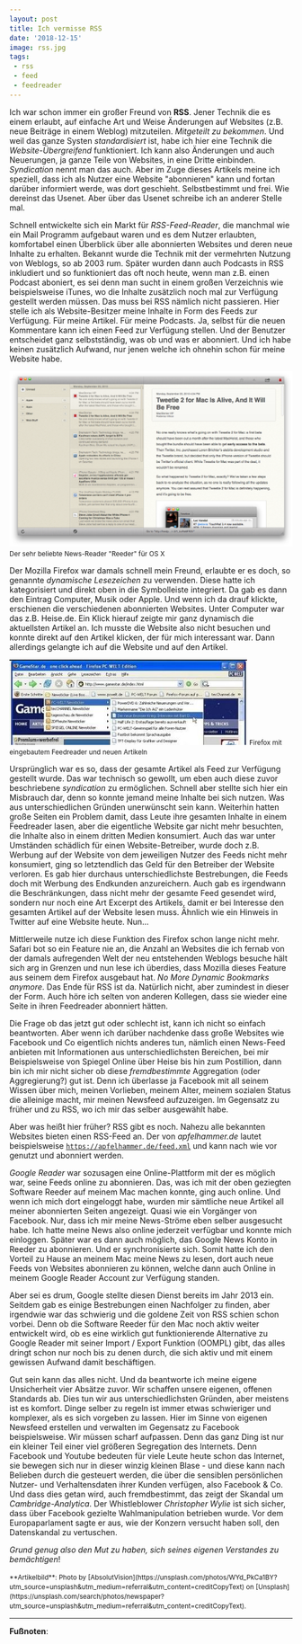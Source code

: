 ```yaml
---
layout: post
title: Ich vermisse RSS
date: '2018-12-15'
image: rss.jpg
tags: 
 - rss
 - feed
 - feedreader
---
```


Ich war schon immer ein großer Freund von **RSS**. Jener Technik die es einem erlaubt, auf einfache Art und Weise Änderungen auf Websites (z.B. neue Beiträge in einem Weblog) mitzuteilen. *Mitgeteilt zu bekommen*. Und weil das ganze Systen *standardisiert* ist, habe ich hier eine Technik die *Website-Übergreifend* funktioniert. Ich kann also Änderungen und auch Neuerungen, ja ganze Teile von Websites, in eine Dritte einbinden. *Syndication* nennt man das auch.
Aber im Zuge dieses Artikels meine ich speziell, dass ich als Nutzer eine Website "abonnieren" kann und fortan darüber informiert werde, was dort geschieht. Selbstbestimmt und frei. Wie dereinst das Usenet. Aber über das Usenet schreibe ich an anderer Stelle mal. <!--more-->

Schnell entwickelte sich ein Markt für *RSS-Feed-Reader*, die manchmal wie ein Mail Programm aufgebaut waren und es dem Nutzer erlaubten, komfortabel einen Überblick über alle abonnierten Websites und deren neue Inhalte zu erhalten. Bekannt wurde die Technik mit der vermehrten Nutzung von Weblogs, so ab 2003 rum. Später wurden dann auch Podcasts in RSS inkludiert und so funktioniert das oft noch heute, wenn man z.B. einen Podcast aboniert, es sei denn man sucht in einem großen Verzeichnis wie beispielsweise iTunes, wo die Inhalte zusätzlich noch mal zur Verfügung gestellt werden müssen. Das muss bei RSS nämlich nicht passieren. Hier stelle ich als Website-Besitzer meine Inhalte in Form des Feeds zur Verfügung. Für meine Artikel. Für meine Podcasts. Ja, selbst für die neuen Kommentare kann ich einen Feed zur Verfügung stellen. Und der Benutzer entscheidet ganz selbstständig, was ob und was er abonniert. Und ich habe keinen zusätzlich Aufwand, nur jenen welche ich ohnehin schon für meine Website habe.

![OS X Software Reeder 2 für Mac](/assets/2010/09/Reeder-1.png)
<small>Der sehr beliebte News-Reader "Reeder" für OS X</small>

Der Mozilla Firefox war damals schnell mein Freund, erlaubte er es doch, so genannte *dynamische Lesezeichen* zu verwenden. Diese hatte ich kategorisiert und direkt oben in die Symbolleiste integriert. Da gab es dann den Eintrag Computer, Musik oder Apple. Und wenn ich da drauf klickte, erschienen die verschiedenen abonnierten Websites. Unter Computer war das z.B. Heise.de. Ein Klick hierauf zeigte mir ganz dynamisch die aktuellsten Artikel an. Ich musste die Website also nicht besuchen und konnte direkt auf den Artikel klicken, der für mich interessant war. Dann allerdings gelangte ich auf die Website und auf den Artikel. 

![Firefox mit eingebautem Feedreader und neuen Artikeln](/content/images/2018/08/kdjsagkjsdfa24.JPG)
<small>Firefox mit eingebautem Feedreader und neuen Artikeln</small>

Ursprünglich war es so, dass der gesamte Artikel als Feed zur Verfügung gestellt wurde. Das war technisch so gewollt, um eben auch diese zuvor beschriebene *syndication* zu ermöglichen. Schnell aber stellte sich hier ein Misbrauch dar, denn so konnte jemand meine Inhalte bei sich nutzen. Was aus unterschiedlichen Gründen unerwünscht sein kann. Weiterhin hatten große Seiten ein Problem damit, dass Leute ihre gesamten Inhalte in einem Feedreader lasen, aber die eigentliche Website gar nicht mehr besuchten, die Inhalte also in einem dritten Medien konsumiert. Auch das war unter Umständen schädlich für einen Website-Betreiber, wurde doch z.B. Werbung auf der Website von dem jeweiligen Nutzer des Feeds nicht mehr konsumiert, ging so letztendlich das Geld für den Betreiber der Website verloren. Es gab hier durchaus unterschiedlichste Bestrebungen, die Feeds doch mit Werbung des Endkunden anzureichern. Auch gab es irgendwann die Beschränkungen, dass nicht mehr der gesamte Feed gesendet wird, sondern nur noch eine Art Excerpt des Artikels, damit er bei Interesse den gesamten Artikel auf der Website lesen muss. Ähnlich wie ein Hinweis in Twitter auf eine Website heute. Nun…

Mittlerweile nutze ich diese Funktion des Firefox schon lange nicht mehr. Safari bot so ein Feature nie an, die Anzahl an Websites die ich fernab von der damals aufregenden Welt der neu entstehenden Weblogs besuche hält sich arg in Grenzen und nun lese ich überdies, dass Mozilla dieses Feature aus seinem dem Firefox ausgebaut hat. *No More Dynamic Bookmarks anymore*. Das Ende für RSS ist da. Natürlich nicht, aber zumindest in dieser der Form. Auch höre ich selten von anderen Kollegen, dass sie wieder eine Seite in ihren Feedreader abonniert hätten.

Die Frage ob das jetzt gut oder schlecht ist, kann ich nicht so einfach beantworten. Aber wenn ich darüber nachdenke dass große Websites wie Facebook und Co eigentlich nichts anderes tun, nämlich einen News-Feed anbieten mit Informationen aus unterschiedlichsten Bereichen, bei mir Beispielsweise von Spiegel Online über Heise bis hin zum Postillion, dann bin ich mir nicht sicher ob diese *fremdbestimmte* Aggregation (oder Aggregierung?) gut ist. Denn ich überlasse ja Facebook mit all seinem Wissen über mich, meinen Vorlieben, meinem Alter, meinem sozialen Status die alleinige macht, mir meinen Newsfeed aufzuzeigen. Im Gegensatz zu früher und zu RSS, wo ich mir das selber ausgewählt habe.

Aber was heißt hier früher? RSS gibt es noch. Nahezu alle bekannten Websites bieten einen RSS-Feed an. Der von *apfelhammer.de* lautet beispielsweise <code>https://apfelhammer.de/feed.xml</code> und kann nach wie vor genutzt und abonniert werden.

*Google Reader* war sozusagen eine Online-Plattform mit der es möglich war, seine Feeds online zu abonnieren. Das, was ich mit der oben geziegten Software Reeder auf meinem Mac machen konnte, ging auch online. Und wenn ich mich dort eingeloggt habe, wurden mir sämtliche neue Artikel all meiner abonnierten Seiten angezeigt. Quasi wie ein Vorgänger von Facebook. Nur, dass ich mir meine News-Ströme eben selber ausgesucht habe. Ich hatte meine News also online jederzeit verfügbar und konnte mich einloggen. Später war es dann auch möglich, das Google News Konto in Reeder zu abonnieren. Und er synchronisierte sich. Somit hatte ich den Vorteil zu Hause an meinem Mac meine News zu lesen, dort auch neue Feeds von Websites abonnieren zu können, welche dann auch Online in meinem Google Reader Account zur Verfügung standen.

Aber sei es drum, Google stellte diesen Dienst bereits im Jahr 2013 ein. Seitdem gab es einige Bestrebungen einen Nachfolger zu finden, aber irgendwie war das schwierig und die goldene Zeit von RSS schien schon vorbei. Denn ob die Software Reeder für den Mac noch aktiv weiter entwickelt wird, ob es eine wirklich gut funktionierende Alternative zu Google Reader mit seiner Import / Export Funktion (OOMPL) gibt, das alles dringt schon nur noch bis zu denen durch, die sich aktiv und mit einem gewissen Aufwand damit beschäftigen.

Gut sein kann das alles nicht. Und da beantworte ich meine eigene Unsicherheit vier Absätze zuvor. Wir schaffen unsere eigenen, offenen Standards ab. Dies tun wir aus unterschiedlichsten Gründen, aber meistens ist es komfort. Dinge selber zu regeln ist immer etwas schwieriger und komplexer, als es sich vorgeben zu lassen. Hier im Sinne von eigenen Newsfeed erstellen und verwalten im Gegensatz zu Facebook beispielsweise. Wir müssen scharf aufpassen. Denn das ganz Ding ist nur ein kleiner Teil einer viel größeren Segregation des Internets. Denn Facebook und Youtube bedeuten für viele Leute heute schon das Internet, sie bewegen sich nur in dieser winzig kleinen Blase - und diese kann nach Belieben durch die gesteuert werden, die über die sensiblen persönlichen Nutzer- und Verhaltensdaten ihrer Kunden verfügen, also Facebook & Co. Und dass dies getan wird, auch fremdbestimmt, das zeigt der Skandal um *Cambridge-Analytica*. Der Whistleblower *Christopher Wylie* ist sich sicher, dass über Facebook gezielte Wahlmanipulation betrieben wurde. Vor dem Europaparlament sagte er aus, wie der Konzern versucht haben soll, den Datenskandal zu vertuschen.

*Grund genug also den Mut zu haben, sich seines eigenen Verstandes zu bemächtigen*!

<small>
**Artikelbild**: Photo by [AbsolutVision](https://unsplash.com/photos/WYd_PkCa1BY?utm_source=unsplash&utm_medium=referral&utm_content=creditCopyText) on [Unsplash](https://unsplash.com/search/photos/newspaper?utm_source=unsplash&utm_medium=referral&utm_content=creditCopyText).
</small>

---

**Fußnoten**: